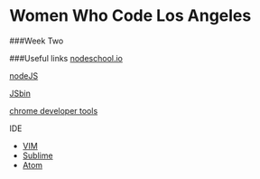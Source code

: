 Women Who Code Los Angeles
=====

###Week Two


###Useful links
[nodeschool.io](http://nodeschool.io/)

[nodeJS](http://nodejs.org/)

[JSbin](http://jsbin.com/)

[chrome developer tools](https://developer.chrome.com/devtools)

IDE
- [VIM](http://www.openvim.com/tutorial.html)
- [Sublime](http://www.sublimetext.com/)
- [Atom](https://github.com/atom/atom)
